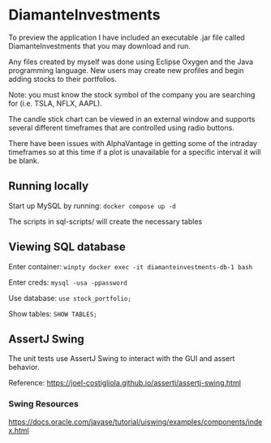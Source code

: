 # DiamanteInvestments

To preview the application I have included an executable .jar file called DiamanteInvestments that you may download and run.

Any files created by myself was done using Eclipse Oxygen and the Java programming language.
New users may create new profiles and begin adding stocks to their portfolios.

Note: you must know the stock symbol of the company you are searching for (i.e. TSLA, NFLX, AAPL).

The candle stick chart can be viewed in an external window and supports several different timeframes that are controlled using radio buttons.

There have been issues with AlphaVantage in getting some of the intraday timeframes so at this time if a plot is unavailable for a specific interval it will be blank.


## Running locally

Start up MySQL by running: `docker compose up -d`

The scripts in sql-scripts/ will create the necessary tables

## Viewing SQL database

Enter container: `winpty docker exec -it diamanteinvestments-db-1 bash`

Enter creds: `mysql -usa -ppassword`

Use database: `use stock_portfolio;`

Show tables: `SHOW TABLES;`

## AssertJ Swing

The unit tests use AssertJ Swing to interact with the GUI and assert behavior.

Reference: https://joel-costigliola.github.io/assertj/assertj-swing.html

### Swing Resources

https://docs.oracle.com/javase/tutorial/uiswing/examples/components/index.html